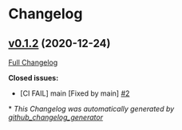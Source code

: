 # Changelog

## [v0.1.2](https://github.com/clszzyh/exnew/tree/v0.1.2) (2020-12-24)

[Full Changelog](https://github.com/clszzyh/exnew/compare/c39941d804e2b31146870f3b9215d3b8f19d640f...v0.1.2)

**Closed issues:**

- \[CI FAIL\] main \[Fixed by main\] [\#2](https://github.com/clszzyh/exnew/issues/2)



\* *This Changelog was automatically generated by [github_changelog_generator](https://github.com/github-changelog-generator/github-changelog-generator)*
